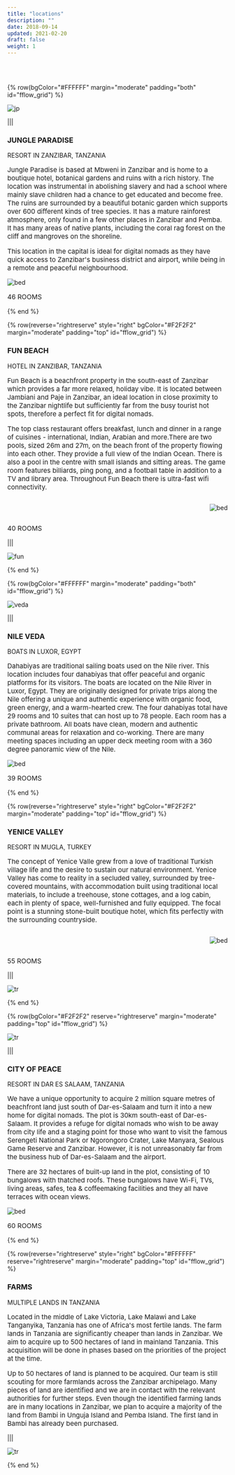 ```yaml
---
title: "locations"
description: ""
date: 2018-09-14
updated: 2021-02-20
draft: false
weight: 1
---
```


<br>

<br>

<!-- section 1 (JP) -->

{% row(bgColor="#FFFFFF" margin="moderate" padding="both" id="fflow_grid") %}

![jp](img/jp2.jpg#mx-auto)

|||

### JUNGLE PARADISE 

RESORT IN ZANZIBAR, TANZANIA

<p style='font-size: 15px'>
Jungle Paradise is based at Mbweni in Zanzibar and is home to a boutique hotel, botanical gardens and ruins with a rich history. The location was instrumental in abolishing slavery and had a school where mainly slave children had a chance to get educated and become free. The ruins are surrounded by a beautiful botanic garden which supports over 600 different kinds of tree species. It has a mature rainforest atmosphere, only found in a few other places in Zanzibar and Pemba. It has many areas of native plants, including the coral rag forest on the cliff and mangroves on the shoreline.
</p>

<p style='font-size: 15px'>
This location in the capital is ideal for digital nomads as they have quick access to Zanzibar's business district and airport, while being in a remote and peaceful neighbourhood.
</p>



![bed](img/bed.png#icon)



<p style='font-size: 15px'>
46 ROOMS
</p>

{% end %}

<!-- section 2 (Fun beach) -->

{% row(reverse="rightreserve" style="right" bgColor="#F2F2F2" margin="moderate" padding="top" id="fflow_grid") %}

### FUN BEACH
HOTEL IN ZANZIBAR, TANZANIA

<p style='font-size: 15px'>
Fun Beach is a beachfront property in the south-east of Zanzibar which provides a far more relaxed, holiday vibe. It is located between Jambiani and Paje in Zanzibar, an ideal location in close proximity to the Zanzibar nightlife but sufficiently far from the busy tourist hot spots, therefore a perfect fit for digital nomads.
</p>

<p style='font-size: 15px'>
The top class restaurant offers breakfast, lunch and dinner in a range of cuisines - international, Indian, Arabian and more.There are two pools, sized 26m and 27m, on the beach front of the property flowing into each other. They provide a full view of the Indian Ocean. There is also a pool in the centre with small islands and sitting areas. The game room features billiards, ping pong, and a football table in addition to a TV and library area. Throughout Fun Beach there is ultra-fast wifi connectivity.
</p>

<div class="rightImg">

![bed](img/bed.png#icon)

</div>

<p style='font-size: 15px'>
40 ROOMS
</p>

|||

![fun](img/fun2.png#mx-auto)

{% end %}

<!-- section 3 (Veda boats) -->

{% row(bgColor="#FFFFFF" margin="moderate" padding="both" id="fflow_grid") %}

![veda](img/nile2.jpg#mx-auto)

|||

### NILE VEDA
BOATS IN LUXOR, EGYPT

<p style='font-size: 15px'>
Dahabiyas are traditional sailing boats used on the Nile river. This location includes four dahabiyas that offer peaceful and organic platforms for its visitors. The boats are located on the Nile River in Luxor, Egypt. They are originally designed for private trips along the Nile offering a unique and authentic experience with organic food, green energy, and a warm-hearted crew. The four dahabiyas total have 29 rooms and 10 suites that can host up to 78 people. Each room has a private bathroom. All boats have clean, modern and authentic communal areas for relaxation and co-working. There are many meeting spaces including an upper deck meeting room with a 360 degree panoramic view of the Nile. 
<p>

![bed](img/bed.png#icon)

<p style='font-size: 15px'>
39 ROOMS
<p>

{% end %}


<!-- section 4 (Yenice valley) -->

{% row(reverse="rightreserve" style="right" bgColor="#F2F2F2" margin="moderate" padding="top" id="fflow_grid") %}

### YENICE VALLEY
RESORT IN MUGLA, TURKEY

<p style='font-size: 15px'>
The concept of Yenice Valle grew from a love of traditional Turkish village life and the desire to sustain our natural environment. Yenice Valley has come to reality in a secluded valley, surrounded by tree-covered mountains, with accommodation built using traditional local materials, to include a treehouse, stone cottages, and a log cabin, each in plenty of space, well-furnished and fully equipped. The focal point is a stunning stone-built boutique hotel, which fits perfectly with the surrounding countryside.
<p>

<div class="rightImg">

![bed](img/bed.png#icon)

</div>

<p style='font-size: 15px'>
55 ROOMS
<p>

|||

![tr](img/turkey2.png#mx-auto)


{% end %}

<!-- section 5 (Dar) -->

{% row(bgColor="#F2F2F2" reserve="rightreserve" margin="moderate" padding="top" id="fflow_grid") %}

![tr](img/dar2.jpg#mx-auto)

|||

### CITY OF PEACE
RESORT IN DAR ES SALAAM, TANZANIA

<p style='font-size: 15px'>
We have a unique opportunity to acquire 2 million square metres of beachfront land just south of Dar-es-Salaam and turn it into a new home for digital nomads. The plot is 30km south-east of Dar-es-Salaam. It provides a refuge for digital nomads who wish to be away from city life and a staging point for those who want to visit the famous Serengeti National Park or Ngorongoro Crater, Lake Manyara, Sealous Game Reserve and Zanzibar. However, it is not unreasonably far from the business hub of Dar-es-Salaam and the airport.
<p>

<p style='font-size: 15px'>
There are 32 hectares of built-up land in the plot, consisting of 10 bungalows with thatched roofs. These bungalows have Wi-Fi, TVs, living areas, safes, tea & coffeemaking facilities and they all have terraces with ocean views.
<p>

![bed](img/bed.png#icon)

<p style='font-size: 15px'>
60 ROOMS
<p>

{% end %}

<!-- section 5 (FARMS) -->

{% row(reverse="rightreserve" style="right" bgColor="#FFFFFF" reserve="rightreserve" margin="moderate" padding="top" id="fflow_grid") %}

### FARMS
MULTIPLE LANDS IN TANZANIA

<p style='font-size: 15px'>
Located in the middle of Lake Victoria, Lake Malawi and Lake Tanganyika, Tanzania has one of Africa's most fertile lands. The farm lands in Tanzania are significantly cheaper than lands in Zanzibar. We aim to acquire up to 500 hectares of land in mainland Tanzania. This acquisition will be done in phases based on the priorities of the project at the time.
<p>

<p style='font-size: 15px'>
Up to 50 hectares of land is planned to be acquired. Our team is still scouting for more farmlands across the Zanzibar archipelago. Many pieces of land are identified and we are in contact with the relevant authorities for further steps. Even though the identified farming lands are in many locations in Zanzibar, we plan to acquire a majority of the land from Bambi in Unguja Island and Pemba Island. The first land in Bambi has already been purchased.
<p>

|||

![tr](img/bambi2.jpg#mx-auto)

{% end %}

<style>
    .rightImg{
     display: flex;
     justify-content: right;
    }
</style>